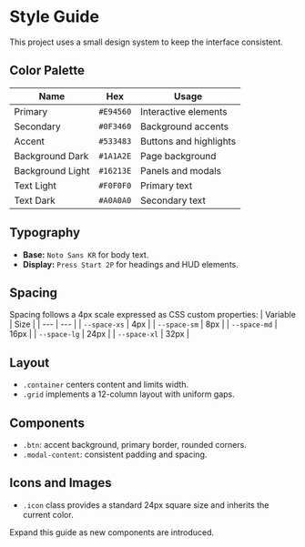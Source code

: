 # Style Guide

This project uses a small design system to keep the interface consistent.

## Color Palette
| Name | Hex | Usage |
| --- | --- | --- |
| Primary | `#E94560` | Interactive elements |
| Secondary | `#0F3460` | Background accents |
| Accent | `#533483` | Buttons and highlights |
| Background Dark | `#1A1A2E` | Page background |
| Background Light | `#16213E` | Panels and modals |
| Text Light | `#F0F0F0` | Primary text |
| Text Dark | `#A0A0A0` | Secondary text |

## Typography
- **Base:** `Noto Sans KR` for body text.
- **Display:** `Press Start 2P` for headings and HUD elements.

## Spacing
Spacing follows a 4px scale expressed as CSS custom properties:
| Variable | Size |
| --- | --- |
| `--space-xs` | 4px |
| `--space-sm` | 8px |
| `--space-md` | 16px |
| `--space-lg` | 24px |
| `--space-xl` | 32px |

## Layout
- `.container` centers content and limits width.
- `.grid` implements a 12-column layout with uniform gaps.

## Components
- `.btn`: accent background, primary border, rounded corners.
- `.modal-content`: consistent padding and spacing.

## Icons and Images
- `.icon` class provides a standard 24px square size and inherits the current color.

Expand this guide as new components are introduced.
